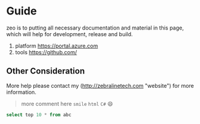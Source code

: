 # Guide

zeo is to putting all necessary documentation and material in this page, which will help for development, release and build.

1. platform https://portal.azure.com
2. tools https://github.com/


## Other Consideration

More help please contact my (http://zebralinetech.com "website") for more information.

> more comment here `smile` `html` `C#` :smile:

```sql
select top 10 * from abc
```

